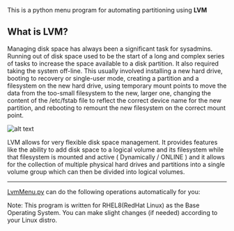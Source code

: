 This is a python menu program for automating partitioning using **LVM**

## What is LVM?

Managing disk space has always been a significant task for sysadmins. Running out of disk space used to be the start of a long and complex series of tasks to increase the space available to a disk partition. It also required taking the system off-line. This usually involved installing a new hard drive, booting to recovery or single-user mode, creating a partition and a filesystem on the new hard drive, using temporary mount points to move the data from the too-small filesystem to the new, larger one, changing the content of the /etc/fstab file to reflect the correct device name for the new partition, and rebooting to remount the new filesystem on the correct mount point.

![alt text](https://miro.medium.com/max/268/1*McIB2KyIOmL-CYdABgl4dw.png "LVM")

LVM allows for very flexible disk space management. It provides features like the ability to add disk space to a logical volume and its filesystem while that filesystem is mounted and active ( Dynamically / ONLINE ) and it allows for the collection of multiple physical hard drives and partitions into a single volume group which can then be divided into logical volumes.

***

[LvmMenu.py](./LvmMenu.py) can do the following operations automatically for you:




Note: This program is written for RHEL8(RedHat Linux) as the Base Operating System. You can make slight changes (if needed) according to your Linux distro.
